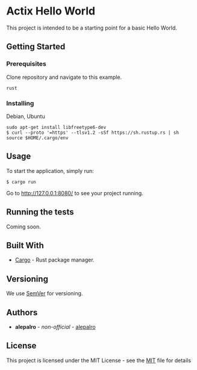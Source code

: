 # Actix Hello World

This project is intended to be a starting point for a basic Hello World.

## Getting Started

### Prerequisites

Clone repository and navigate to this example.

```
rust
```

### Installing

Debian, Ubuntu

```
sudo apt-get install libfreetype6-dev
$ curl --proto '=https' --tlsv1.2 -sSf https://sh.rustup.rs | sh
source $HOME/.cargo/env
```

## Usage

To start the application, simply run:
```
$ cargo run
```
Go to http://127.0.0.1:8080/ to see your project running.

## Running the tests

Coming soon.

## Built With

* [Cargo](https://doc.rust-lang.org/cargo/) -  Rust package manager.

## Versioning

We use [SemVer](http://semver.org/) for versioning.

## Authors

* **alepalro** - *non-official* - [alepalro](https://github.com/kratark)

## License

This project is licensed under the MIT License - see the [MIT](https://opensource.org/licenses/MIT) file for details



